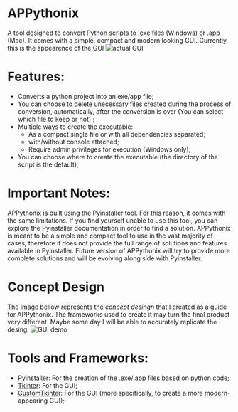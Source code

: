 # APPythonix
A tool designed to convert Python scripts to .exe files (Windows) or .app (Mac). It comes with a simple, compact and modern looking GUI. Currently, this is the appearence of the GUI
![actual GUI](https://github.com/RaffaeleFiorillo/APPythonix/assets/75253335/2cd940e2-f9c1-487c-ac6f-65065f3b9c4e)

# Features:
 - Converts a python project into an exe/app file;
 - You can choose to delete unecessary files created during the process of conversion, automatically, after the conversion is over (You can select which file to keep or not) ;
 - Multiple ways to create the executable:
     - As a compact single file or with all dependencies separated;
     - with/without console attached;
     - Require admin privileges for execution (Windows only);
 - You can choose where to create the executable (the directory of the script is the default);

# Important Notes:
APPythonix is built using the Pyinstaller tool. For this reason, it comes with the same limitations. If you find yourself unable to use this tool, you can explore the Pyinstaller documentation in order to find a solution.
APPythonix is meant to be a simple and compact tool to use in the vast majority of cases, therefore it does not provide the full range of solutions and features available in Pyinstaller.  Future version of APPythonix will try to provide more complete solutions and will be evolving along side with Pyinstaller.

# Concept Design
The image bellow represents the *concept desingn* that I created as a guide for APPythonix. The frameworks used to create it may turn the final product very different. Maybe some day I will be able to accurately replicate the desing.
![GUI demo](https://github.com/RaffaeleFiorillo/APPythonix/assets/75253335/d59a921e-c893-4d96-a19f-f53f9d1a5e48)

# Tools and Frameworks:
 - [Pyinstaller](https://github.com/pyinstaller/pyinstaller): For the creation of the .exe/.app files based on python code;
 - [Tkinter](https://github.com/topics/tkinter-python): For the GUI;
 - [CustomTkinter](https://github.com/TomSchimansky/CustomTkinter): For the GUI (more specifically, to create a more modern-appearing GUI);
